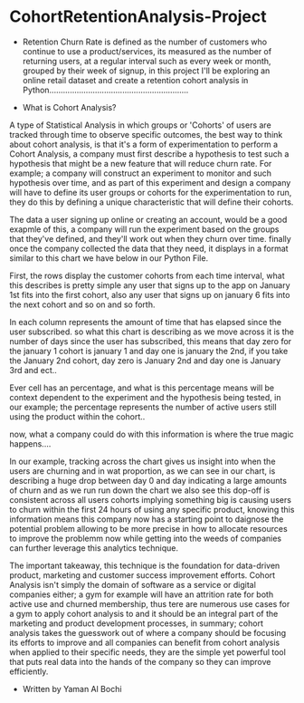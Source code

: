 # CohortRetentionAnalysis-Project

- Retention Churn Rate is defined as the number of customers who continue to use a product/services, its measured as the number of returning users, at a regular interval such as every week or month, grouped by their week of signup, in this project I'll be exploring an online retail dataset and create a retention cohort analysis in Python.............................................................

- What is Cohort Analysis?

A type of Statistical Analysis in which groups or 'Cohorts' of users are tracked through time to observe specific outcomes, the best way to think about cohort analysis, is that it's a form of experimentation to perform a Cohort Analysis, a company must first describe a hypothesis to test such a hypothesis that might be a new feature that will reduce churn rate. For example; a company will construct an experiment to monitor and such hypothesis over time, and as part of this experiment and design a company will have to define its user groups or cohorts for the experimentation to run, they do this by defining a unique characteristic that will define their cohorts. 

The data a user signing up online or creating an account, would be a good exapmle of this, a company will run the experiment based on the groups that they've defined, and they'll work out when they churn over time. finally once the company collected the data that they need, it displays in a format similar to this chart we have below in our Python File.


First, the rows display the customer cohorts from each time interval, what this describes is pretty simple any user that signs up to the app on January 1st fits into the first cohort, also any user that signs up on january 6 fits into the next cohort and so on and so forth.

In each column represents the amount of time that has elapsed since the user subscribed. so what this chart is describing as we move across it is the number of days since the user has subscribed, this means that day zero for the january 1 cohort is january 1 and day one is january the 2nd, if you take the January 2nd cohort, day zero is January 2nd and day one is January 3rd and ect..

Ever cell has an percentage, and what is this percentage means will be context dependent to the experiment and the hypothesis being tested, in our example; the percentage represents the number of active users still using the product within the cohort.. 

now, what a company could do with this information is where the true magic happens....

In our example, tracking across the chart gives us insight into when the users are churning and in wat proportion, as we can see in our chart, is describing a huge drop between day 0 and day indicating a large amounts of churn and as we run run down the chart we also see this dop-off is consistent across all users cohorts implying something big is causing users to churn within the first 24 hours of using any specific product, knowing this information means this company now has a starting point to daignose the potential problem allowing to be more precise in how to allocate resources to improve the problemm now while getting into the weeds of companies can further leverage this analytics technique.


The important takeaway, this technique is the foundation for data-driven product, marketing and customer success improvement efforts. Cohort Analysis isn't simply the domain of software as a service or digital companies either; a gym for example will have an attrition rate for both active use and churned membership, thus tere are numerous use cases for a gym to apply cohort analysis to and it should be an integral part of the marketing and product development processes, in summary; cohort analysis takes the guesswork out of where a company should be focusing its efforts to improve and all companies can benefit from cohort analysis when applied to their specific needs, they are the simple yet powerful tool that puts real data into the hands of the company so they can improve efficiently.


- Written by Yaman Al Bochi

